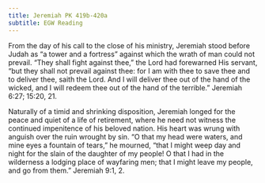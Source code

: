 ```yaml
---
title: Jeremiah PK 419b-420a
subtitle: EGW Reading
---
```


From the day of his call to the close of his ministry, Jeremiah stood before Judah as “a tower and a fortress” against which the wrath of man could not prevail. “They shall fight against thee,” the Lord had forewarned His servant, “but they shall not prevail against thee: for I am with thee to save thee and to deliver thee, saith the Lord. And I will deliver thee out of the hand of the wicked, and I will redeem thee out of the hand of the terrible.” Jeremiah 6:27; 15:20, 21.

Naturally of a timid and shrinking disposition, Jeremiah longed for the peace and quiet of a life of retirement, where he need not witness the continued impenitence of his beloved nation. His heart was wrung with anguish over the ruin wrought by sin. “O that my head were waters, and mine eyes a fountain of tears,” he mourned, “that I might weep day and night for the slain of the daughter of my people! O that I had in the wilderness a lodging place of wayfaring men; that I might leave my people, and go from them.” Jeremiah 9:1, 2.